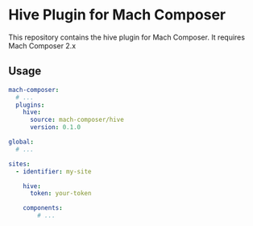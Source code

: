 # Hive Plugin for Mach Composer 

This repository contains the hive plugin for Mach Composer. It requires Mach Composer 2.x

## Usage

```yaml
mach-composer:
  # ...
  plugins:
    hive:
      source: mach-composer/hive
      version: 0.1.0

global:
  # ...

sites:
  - identifier: my-site

    hive:
      token: your-token

    components:
        # ...
```
